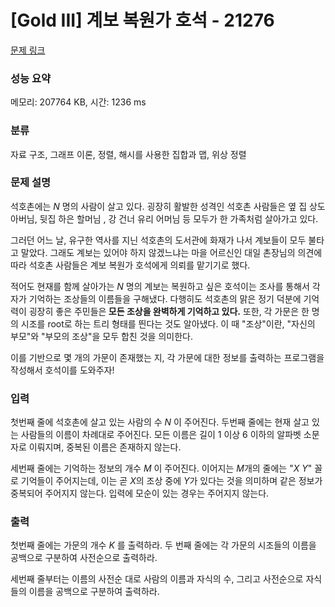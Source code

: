 # [Gold III] 계보 복원가 호석 - 21276 

[문제 링크](https://www.acmicpc.net/problem/21276) 

### 성능 요약

메모리: 207764 KB, 시간: 1236 ms

### 분류

자료 구조, 그래프 이론, 정렬, 해시를 사용한 집합과 맵, 위상 정렬

### 문제 설명

<p>석호촌에는 <em>N</em> 명의 사람이 살고 있다. 굉장히 활발한 성격인 석호촌 사람들은 옆 집 상도 아버님, 뒷집 하은 할머님 , 강 건너 유리 어머님 등 모두가 한 가족처럼 살아가고 있다.</p>

<p>그러던 어느 날, 유구한 역사를 지닌 석호촌의 도서관에 화재가 나서 계보들이 모두 불타고 말았다. 그래도 계보는 있어야 하지 않겠느냐는 마을 어르신인 대일 촌장님의 의견에 따라 석호촌 사람들은 계보 복원가 호석에게 의뢰를 맡기기로 했다.</p>

<p>적어도 현재를 함께 살아가는 <em>N</em> 명의 계보는 복원하고 싶은 호석이는 조사를 통해서 각자가 기억하는 조상들의 이름들을 구해냈다. 다행히도 석호촌의 맑은 정기 덕분에 기억력이 굉장히 좋은 주민들은<strong> 모든 조상을 완벽하게 기억하고 있다.</strong> 또한, 각 가문은 한 명의 시조를 root로 하는 트리 형태를 띈다는 것도 알아냈다. 이 때 "조상"이란, "자신의 부모"와 "부모의 조상"을 모두 합친 것을 의미한다.</p>

<p>이를 기반으로 몇 개의 가문이 존재했는 지, 각 가문에 대한 정보를 출력하는 프로그램을 작성해서 호석이를 도와주자!</p>

### 입력 

 <p>첫번째 줄에 석호촌에 살고 있는 사람의 수 <em>N</em> 이 주어진다. 두번째 줄에는 현재 살고 있는 사람들의 이름이 차례대로 주어진다. 모든 이름은 길이 1 이상 6 이하의 알파벳 소문자로 이뤄지며, 중복된 이름은 존재하지 않는다.</p>

<p>세번째 줄에는 기억하는 정보의 개수 <em>M</em> 이 주어진다. 이어지는 <em>M</em>개의 줄에는 "<em>X Y</em>" 꼴로 기억들이 주어지는데, 이는 곧 <em>X</em>의 조상 중에 <em>Y</em>가 있다는 것을 의미하며 같은 정보가 중복되어 주어지지 않는다. 입력에 모순이 있는 경우는 주어지지 않는다.</p>

### 출력 

 <p>첫번째 줄에는 가문의 개수 <em>K</em> 를 출력하라. 두 번째 줄에는 각 가문의 시조들의 이름을 공백으로 구분하여 사전순으로 출력하라.</p>

<p>세번째 줄부터는 이름의 사전순 대로 사람의 이름과 자식의 수, 그리고 사전순으로 자식들의 이름을 공백으로 구분하여 출력하라.</p>

